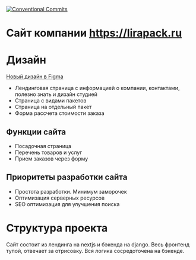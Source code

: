 [![Conventional Commits](https://img.shields.io/badge/Conventional%20Commits-1.0.0-%23FE5196?logo=conventionalcommits&logoColor=white)](https://conventionalcommits.org)

# Сайт компании https://lirapack.ru

# Дизайн

[Новый дизайн в Figma](https://www.figma.com/design/ceYYdohpqq2WTvI9bbAAig/lirapack-redesign?node-id=0-1&t=wT1Nu5uqjgFwE4TA-1)

- Лендинговая страница с информацией о компании, контактами, полезно знать и дизайн студией
- Страница с видами пакетов
- Страница на отдельный пакет
- Форма рассчета стоимости заказа

## Функции сайта

- Посадочная страница
- Перечень товаров и услуг
- Прием заказов через форму

## Приоритеты разработки сайта

- Простота разработки. Минимум заморочек
- Оптимизация серверных ресурсов
- SEO оптимизация для улучшения поиска

# Структура проекта

Сайт состоит из лендинга на nextjs и бэкенда на django.
Весь фронтенд тупой, отвечает за отрисовку. 
Вся логика сосредоточена на бэкенде.